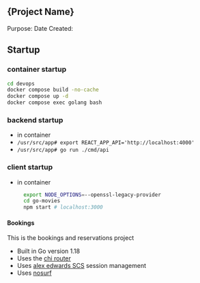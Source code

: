 ## {Project Name}
Purpose:
Date Created:

## Startup
### container startup
```bash
cd devops
docker compose build -no-cache
docker compose up -d
docker compose exec golang bash
```

### backend startup
- in container
- `/usr/src/app# export REACT_APP_API='http://localhost:4000'` 
- `/usr/src/app# go run ./cmd/api` 

### client startup
- in container
  ```bash
    export NODE_OPTIONS=--openssl-legacy-provider
    cd go-movies
    npm start # localhost:3000
  ```

#### Bookings
This is the bookings and reservations project

- Built in Go version 1.18
- Uses the [chi router](https://github.com/go-chi/chi)
- Uses [alex edwards SCS](https://github.com/alexedwards/scs/v2) session management
- Uses [nosurf](https://github.com/justinas/nosurf)
